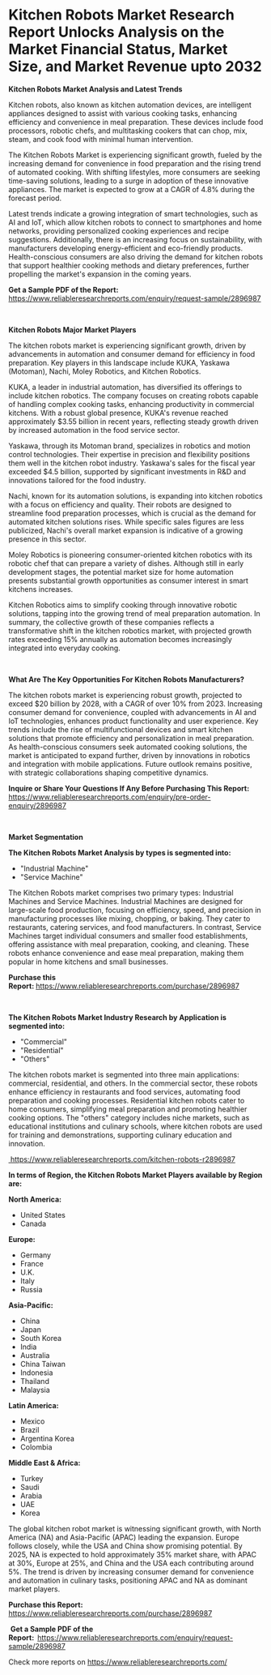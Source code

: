 <p><h1>Kitchen Robots Market Research Report Unlocks Analysis on the Market Financial Status, Market Size, and Market Revenue upto 2032</h1></p><p><strong>Kitchen Robots Market Analysis and Latest Trends</strong></p>
<p><p>Kitchen robots, also known as kitchen automation devices, are intelligent appliances designed to assist with various cooking tasks, enhancing efficiency and convenience in meal preparation. These devices include food processors, robotic chefs, and multitasking cookers that can chop, mix, steam, and cook food with minimal human intervention.</p><p>The Kitchen Robots Market is experiencing significant growth, fueled by the increasing demand for convenience in food preparation and the rising trend of automated cooking. With shifting lifestyles, more consumers are seeking time-saving solutions, leading to a surge in adoption of these innovative appliances. The market is expected to grow at a CAGR of 4.8% during the forecast period. </p><p>Latest trends indicate a growing integration of smart technologies, such as AI and IoT, which allow kitchen robots to connect to smartphones and home networks, providing personalized cooking experiences and recipe suggestions. Additionally, there is an increasing focus on sustainability, with manufacturers developing energy-efficient and eco-friendly products. Health-conscious consumers are also driving the demand for kitchen robots that support healthier cooking methods and dietary preferences, further propelling the market's expansion in the coming years.</p></p>
<p><strong>Get a Sample PDF of the Report:&nbsp;</strong> <a href="https://www.reliableresearchreports.com/enquiry/request-sample/2896987?utm_campaign=3007&utm_medium=2&utm_source=Github&utm_content=ia&utm_term=15032025&utm_id=kitchen-robots">https://www.reliableresearchreports.com/enquiry/request-sample/2896987</a></p>
<p>&nbsp;</p>
<p><strong>Kitchen Robots Major Market Players</strong></p>
<p><p>The kitchen robots market is experiencing significant growth, driven by advancements in automation and consumer demand for efficiency in food preparation. Key players in this landscape include KUKA, Yaskawa (Motoman), Nachi, Moley Robotics, and Kitchen Robotics.</p><p>KUKA, a leader in industrial automation, has diversified its offerings to include kitchen robotics. The company focuses on creating robots capable of handling complex cooking tasks, enhancing productivity in commercial kitchens. With a robust global presence, KUKA's revenue reached approximately $3.55 billion in recent years, reflecting steady growth driven by increased automation in the food service sector.</p><p>Yaskawa, through its Motoman brand, specializes in robotics and motion control technologies. Their expertise in precision and flexibility positions them well in the kitchen robot industry. Yaskawa's sales for the fiscal year exceeded $4.5 billion, supported by significant investments in R&D and innovations tailored for the food industry.</p><p>Nachi, known for its automation solutions, is expanding into kitchen robotics with a focus on efficiency and quality. Their robots are designed to streamline food preparation processes, which is crucial as the demand for automated kitchen solutions rises. While specific sales figures are less publicized, Nachi's overall market expansion is indicative of a growing presence in this sector.</p><p>Moley Robotics is pioneering consumer-oriented kitchen robotics with its robotic chef that can prepare a variety of dishes. Although still in early development stages, the potential market size for home automation presents substantial growth opportunities as consumer interest in smart kitchens increases.</p><p>Kitchen Robotics aims to simplify cooking through innovative robotic solutions, tapping into the growing trend of meal preparation automation. In summary, the collective growth of these companies reflects a transformative shift in the kitchen robotics market, with projected growth rates exceeding 15% annually as automation becomes increasingly integrated into everyday cooking.</p></p>
<p>&nbsp;</p>
<p><strong>What Are The Key Opportunities For Kitchen Robots Manufacturers?</strong></p>
<p><p>The kitchen robots market is experiencing robust growth, projected to exceed $20 billion by 2028, with a CAGR of over 10% from 2023. Increasing consumer demand for convenience, coupled with advancements in AI and IoT technologies, enhances product functionality and user experience. Key trends include the rise of multifunctional devices and smart kitchen solutions that promote efficiency and personalization in meal preparation. As health-conscious consumers seek automated cooking solutions, the market is anticipated to expand further, driven by innovations in robotics and integration with mobile applications. Future outlook remains positive, with strategic collaborations shaping competitive dynamics.</p></p>
<p><strong>Inquire or Share Your Questions If Any Before Purchasing This Report:</strong> <a href="https://www.reliableresearchreports.com/enquiry/pre-order-enquiry/2896987?utm_campaign=3007&utm_medium=2&utm_source=Github&utm_content=ia&utm_term=15032025&utm_id=kitchen-robots">https://www.reliableresearchreports.com/enquiry/pre-order-enquiry/2896987</a></p>
<p>&nbsp;</p>
<p><strong>Market Segmentation</strong></p>
<p><strong>The Kitchen Robots Market Analysis by types is segmented into:</strong></p>
<p><ul><li>"Industrial Machine"</li><li>"Service Machine"</li></ul></p>
<p><p>The Kitchen Robots market comprises two primary types: Industrial Machines and Service Machines. Industrial Machines are designed for large-scale food production, focusing on efficiency, speed, and precision in manufacturing processes like mixing, chopping, or baking. They cater to restaurants, catering services, and food manufacturers. In contrast, Service Machines target individual consumers and smaller food establishments, offering assistance with meal preparation, cooking, and cleaning. These robots enhance convenience and ease meal preparation, making them popular in home kitchens and small businesses.</p></p>
<p><strong>Purchase this Report:&nbsp;</strong><a href="https://www.reliableresearchreports.com/purchase/2896987?utm_campaign=3007&utm_medium=2&utm_source=Github&utm_content=ia&utm_term=15032025&utm_id=kitchen-robots">https://www.reliableresearchreports.com/purchase/2896987</a></p>
<p>&nbsp;</p>
<p><strong>The Kitchen Robots Market Industry Research by Application is segmented into:</strong></p>
<p><ul><li>"Commercial"</li><li>"Residential"</li><li>"Others"</li></ul></p>
<p><p>The kitchen robots market is segmented into three main applications: commercial, residential, and others. In the commercial sector, these robots enhance efficiency in restaurants and food services, automating food preparation and cooking processes. Residential kitchen robots cater to home consumers, simplifying meal preparation and promoting healthier cooking options. The "others" category includes niche markets, such as educational institutions and culinary schools, where kitchen robots are used for training and demonstrations, supporting culinary education and innovation.</p></p>
<p><a href="https://www.reliableresearchreports.com/kitchen-robots-r2896987?utm_campaign=3007&utm_medium=2&utm_source=Github&utm_content=ia&utm_term=15032025&utm_id=kitchen-robots">&nbsp;https://www.reliableresearchreports.com/kitchen-robots-r2896987</a></p>
<p><strong>In terms of Region, the Kitchen Robots Market Players available by Region are:</strong></p>
<p>
    <p> <strong> North America: </strong>
        <ul>
            <li>United States</li>
            <li>Canada</li>
        </ul>
        </p> 
    <p> <strong> Europe: </strong>
        <ul>
            <li>Germany</li>
            <li>France</li>
            <li>U.K.</li>
            <li>Italy</li>
            <li>Russia</li>
        </ul>
        </p> 
    <p> <strong> Asia-Pacific: </strong>
        <ul>
            <li>China</li>
            <li>Japan</li>
            <li>South Korea</li>
            <li>India</li>
            <li>Australia</li>
            <li>China Taiwan</li>
            <li>Indonesia</li>
            <li>Thailand</li>
            <li>Malaysia</li>
        </ul>
        </p> 
    <p> <strong> Latin America: </strong>
        <ul>
            <li>Mexico</li>
            <li>Brazil</li>
            <li>Argentina Korea</li>
            <li>Colombia</li>
        </ul>
        </p> 
    <p> <strong> Middle East & Africa: </strong>
        <ul>
            <li>Turkey</li>
            <li>Saudi</li>
            <li>Arabia</li>
            <li>UAE</li>
            <li>Korea</li>
        </ul>
    </p>
    </p>
<p><p>The global kitchen robot market is witnessing significant growth, with North America (NA) and Asia-Pacific (APAC) leading the expansion. Europe follows closely, while the USA and China show promising potential. By 2025, NA is expected to hold approximately 35% market share, with APAC at 30%, Europe at 25%, and China and the USA each contributing around 5%. The trend is driven by increasing consumer demand for convenience and automation in culinary tasks, positioning APAC and NA as dominant market players.</p></p>
<p><strong>Purchase this Report: </strong><a href="https://www.reliableresearchreports.com/purchase/2896987?utm_campaign=3007&utm_medium=2&utm_source=Github&utm_content=ia&utm_term=15032025&utm_id=kitchen-robots">https://www.reliableresearchreports.com/purchase/2896987</a></p>
<p>&nbsp;<strong>Get a Sample PDF of the Report:&nbsp;&nbsp;</strong><a href="https://www.reliableresearchreports.com/enquiry/request-sample/2896987?utm_campaign=3007&utm_medium=2&utm_source=Github&utm_content=ia&utm_term=15032025&utm_id=kitchen-robots">https://www.reliableresearchreports.com/enquiry/request-sample/2896987</a></p>
<p><strong></strong></p>
<p>Check more reports on <a href="https://www.reliableresearchreports.com/?utm_campaign=3007&utm_medium=2&utm_source=Github&utm_content=ia&utm_term=15032025&utm_id=kitchen-robots">https://www.reliableresearchreports.com/</a></p>